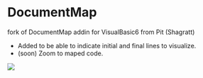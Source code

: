 # DocumentMap

fork of DocumentMap addin for VisualBasic6 from Pit (Shagratt)

*   Added to be able to indicate initial and final lines to visualize.
*   (soon) Zoom to maped code.

![](https://user-images.githubusercontent.com/61160830/119366427-f6f3b500-bc7e-11eb-9546-5d0c01c2d63d.jpg)

